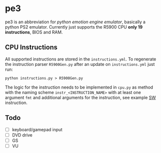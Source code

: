 # pe3

pe3 is an abbreviation for *python emotion engine emulator*, basically a python PS2 emulator.
Currently just supports the R5900 CPU **only 19 instructions**, BIOS and RAM.

## CPU Instructions

All supported instructions are stored in the `instructions.yml`.
To regenerate the instruction parser `R5900Gen.py` after an update on `instructions.yml` just run:

```console
python instructions.py > R5900Gen.py
```

The logic for the instruction needs to be implemented in `cpu.py` as method with the naming scheme `instr_<INSTRUCTION_NAME>` with at least one argument `fmt` and additional arguments for the instruction, see example [SW](cpu.py#L501) instruction.


## Todo

* [ ] keyboard/gamepad input
* [ ] DVD drive
* [ ] GS
* [ ] VU
